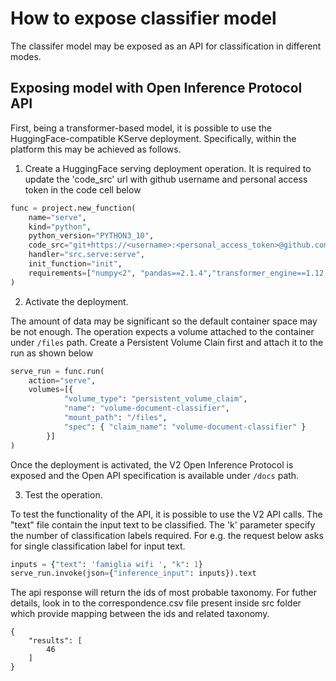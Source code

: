 # How to expose classifier model

The classifer model may be exposed as an API for classification in different modes. 

## Exposing model with Open Inference Protocol API

First, being a transformer-based model, it is possible to use the HuggingFace-compatible KServe deployment. Specifically, within the platform this may be achieved as follows.

1. Create a HuggingFace serving deployment operation. It is required to update the 'code_src' url with github username and personal access token in the code cell below


```python
func = project.new_function(
    name="serve", 
    kind="python", 
    python_version="PYTHON3_10", 
    code_src="git+https://<username>:<personal_access_token>@github.com/tn-aixpa/document-classifier",     
    handler="src.serve:serve",
    init_function="init",
    requirements=["numpy<2", "pandas==2.1.4","transformer_engine==1.12.0", "transformer_engine_cu12==1.12.0", "transformers==4.46.3", "torch==2.5.1", "torchmetrics==1.6.0"]
)
```

2. Activate the deployment.

The amount of data may be significant so the default container space may be not enough. The operation expects a volume attached to the container under ``/files`` path. Create a Persistent Volume Clain first and attach it to the run as shown below

```python
serve_run = func.run(
    action="serve",
    volumes=[{ 
            "volume_type": "persistent_volume_claim", 
            "name": "volume-document-classifier", 
            "mount_path": "/files", 
            "spec": { "claim_name": "volume-document-classifier" }
        }]
)
```

Once the deployment is activated, the V2 Open Inference Protocol is exposed and the Open API specification is available under ``/docs`` path.

3. Test the operation.

To test the functionality of the API, it is possible to use the V2 API calls. The "text" file contain the input text to be classified. The 'k' parameter specify the number of
classification labels required. For e.g. the request below asks for single classification label for input text.

```python
inputs = {"text": 'famiglia wifi ', "k": 1}
serve_run.invoke(json={"inference_input": inputs}).text
```

The api response will return the ids of most probable taxonomy. For futher details, look in to the correspondence.csv file present inside src folder which provide mapping between the ids and related taxonomy.

```
{
    "results": [
        46
    ]
}
```
